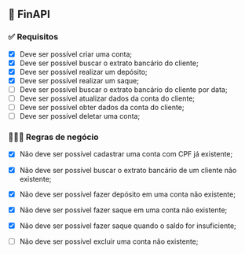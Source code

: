 ## 💸 FinAPI 

###  ✅ Requisitos

- [x] Deve ser possível criar uma conta;
- [x] Deve ser possível buscar o extrato bancário do cliente;
- [x] Deve ser possível realizar um depósito;
- [x] Deve ser possível realizar um saque;
- [ ] Deve ser possível buscar o extrato bancário do cliente por data;
- [ ] Deve ser possível atualizar dados da conta do cliente;
- [ ] Deve ser possível obter dados da conta do cliente;
- [ ] Deve ser possível deletar uma conta;

### 👩🏽‍💼 Regras de negócio

- [x] Não deve ser possível cadastrar uma conta com CPF já existente;
- [x] Não deve ser possível buscar o extrato bancário de um cliente não existente;
- [x] Não deve ser possível fazer depósito em uma conta não existente;
- [x] Não deve ser possível fazer saque em uma conta não existente;
- [x] Não deve ser possível fazer saque quando o saldo for insuficiente;
- [ ] Não deve ser possível excluir uma conta não existente;

